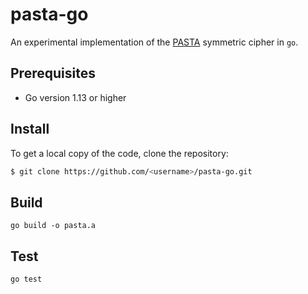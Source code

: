 # pasta-go

An experimental implementation of the [PASTA](https://eprint.iacr.org/2021/731.pdf) symmetric cipher in `go`.

## Prerequisites

- Go version 1.13 or higher

## Install

To get a local copy of the code, clone the repository:

```bash
$ git clone https://github.com/<username>/pasta-go.git
```

## Build

```
go build -o pasta.a
```

## Test

```
go test
```
